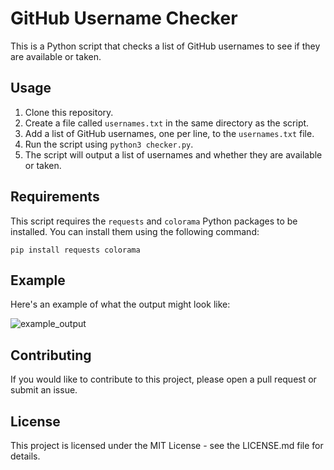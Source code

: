 # GitHub Username Checker

This is a Python script that checks a list of GitHub usernames to see if they are available or taken. 

## Usage

1. Clone this repository.
2. Create a file called `usernames.txt` in the same directory as the script.
3. Add a list of GitHub usernames, one per line, to the `usernames.txt` file.
4. Run the script using `python3 checker.py`.
5. The script will output a list of usernames and whether they are available or taken.

## Requirements

This script requires the `requests` and `colorama` Python packages to be installed. You can install them using the following command:

```pip install requests colorama```

## Example

Here's an example of what the output might look like:

![example_output](example_output.png)

## Contributing

If you would like to contribute to this project, please open a pull request or submit an issue.

## License

This project is licensed under the MIT License - see the LICENSE.md file for details.
